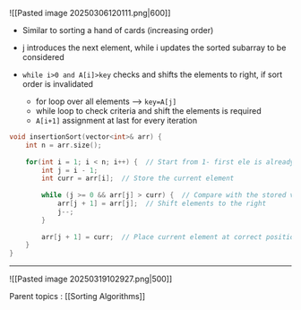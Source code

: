 ![[Pasted image 20250306120111.png|600]]

- Similar to sorting a hand of cards (increasing order)
- j introduces the next element, while i updates the sorted subarray to be considered
- `while i>0 and A[i]>key` checks and shifts the elements to right, if sort order is invalidated

	- for loop over all elements --> `key=A[j]` 
	- while loop to check criteria and shift the elements is required
	- `A[i+1]` assignment at last for every iteration

```cpp
void insertionSort(vector<int>& arr) {
    int n = arr.size();
    
    for(int i = 1; i < n; i++) {  // Start from 1- first ele is already "sorted"
        int j = i - 1;
        int curr = arr[i];  // Store the current element
        
        while (j >= 0 && arr[j] > curr) {  // Compare with the stored value
            arr[j + 1] = arr[j];  // Shift elements to the right
            j--;
        }
        
        arr[j + 1] = curr;  // Place current element at correct position
    }
}
```

---
![[Pasted image 20250319102927.png|500]]



Parent topics : [[Sorting Algorithms]]